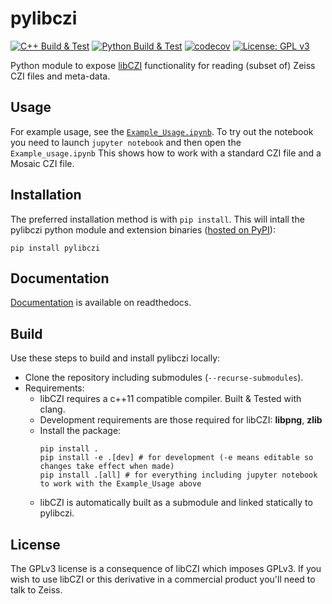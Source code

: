 # pylibczi
[![C++ Build & Test](https://github.com/AllenCellModeling/pylibczi/workflows/C%2B%2B%20Build%20%26%20Test/badge.svg)](https://github.com/AllenCellModeling/pylibczi/actions)
[![Python Build & Test](https://github.com/AllenCellModeling/pylibczi/workflows/Python%20Build%2C%20Test%2C%20%26%20Lint/badge.svg)](https://github.com/AllenCellModeling/pylibczi/actions)
[![codecov](https://codecov.io/gh/AllenCellModeling/pylibczi/branch/feature/pybind11/graph/badge.svg)](https://codecov.io/gh/AllenCellModeling/pylibczi)
[![License: GPL v3](https://img.shields.io/badge/License-GPLv3-blue.svg)](https://www.gnu.org/licenses/gpl-3.0)


Python module to expose [libCZI](https://github.com/zeiss-microscopy/libCZI) functionality for reading (subset of) Zeiss CZI files and meta-data.

## Usage

For example usage, see the [`Example_Usage.ipynb`](Example_Usage.ipynb).
To try out the notebook you need to launch `jupyter notebook` and then open the `Example_usage.ipynb`
This shows how to work with a standard CZI file and a Mosaic CZI file.

## Installation

The preferred installation method is with `pip install`.
This will intall the pylibczi python module and extension binaries ([hosted on PyPI](https://pypi.org/project/pylibczi/)):
```
pip install pylibczi
```

## Documentation

[Documentation](https://pylibczi.readthedocs.io/en/latest/index.html) is available on readthedocs.

## Build

Use these steps to build and install pylibczi locally:

* Clone the repository including submodules (`--recurse-submodules`).
* Requirements:
  * libCZI requires a c++11 compatible compiler. Built & Tested with clang.
  * Development requirements are those required for libCZI: **libpng**, **zlib**
  * Install the package:
    ```
    pip install .
    pip install -e .[dev] # for development (-e means editable so changes take effect when made)
    pip install .[all] # for everything including jupyter notebook to work with the Example_Usage above
    ```
  * libCZI is automatically built as a submodule and linked statically to pylibczi.

## License

The GPLv3 license is a consequence of libCZI which imposes GPLv3. If you wish to use libCZI or this derivative in
a commercial product you'll need to talk to Zeiss.

